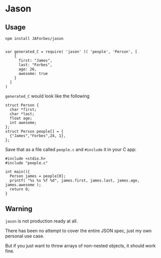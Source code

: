 Jason
=====

Usage
-----

`npm install JAForbes/jason`

```

var generated_C = require( 'jason' )( 'people', 'Person', [
    {
      first: "James",
      last: "Forbes",
      age: 26,
      awesome: true
    }
  ]
)

```

`generated_C` would look like the following

```
struct Person {
  char *first;
  char *last;
  float age;
  int awesome;
};
struct Person people[] = {
  {"James","Forbes",24, 1},
};
```

Save that as a file called `people.c` and `#include` it in your C app:

```
#include <stdio.h>
#include "people.c"

int main(){
  Person james = people[0];
  printf( "%s %s %f %d", james.first, james.last, james.age, james.awesome );
  return 0;
}
```

Warning
-------

`jason` is not production ready at all.  

There has been no attempt to cover the entire JSON spec, just my own personal
use case.

But if you just want to throw arrays of non-nested objects, it should work fine.
